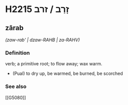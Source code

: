 # H2215 זָרַב / זרב

## zârab

_(zaw-rab' | dzaw-RAHB | za-RAHV)_

### Definition

verb; a primitive root; to flow away; wax warm.

- (Pual) to dry up, be warmed, be burned, be scorched
### See also

[[G5080]]

